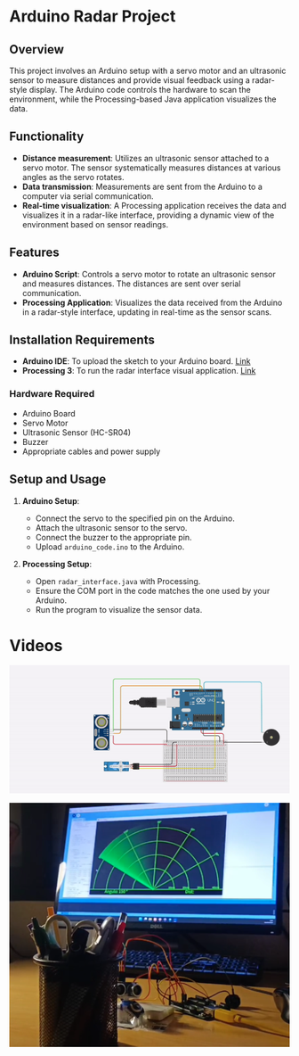 # Arduino Radar Project

## Overview
This project involves an Arduino setup with a servo motor and an ultrasonic sensor to measure distances and provide visual feedback using a radar-style display. The Arduino code controls the hardware to scan the environment, while the Processing-based Java application visualizes the data.

## Functionality
- **Distance measurement**: Utilizes an ultrasonic sensor attached to a servo motor. The sensor systematically measures distances at various angles as the servo rotates.
- **Data transmission**: Measurements are sent from the Arduino to a computer via serial communication.
- **Real-time visualization**: A Processing application receives the data and visualizes it in a radar-like interface, providing a dynamic view of the environment based on sensor readings.

## Features
- **Arduino Script**: Controls a servo motor to rotate an ultrasonic sensor and measures distances. The distances are sent over serial communication.
- **Processing Application**: Visualizes the data received from the Arduino in a radar-style interface, updating in real-time as the sensor scans.

## Installation Requirements
- **Arduino IDE**: To upload the sketch to your Arduino board. [Link](https://www.arduino.cc/en/software)
- **Processing 3**: To run the radar interface visual application. [Link](https://processing.org/download)

### Hardware Required
- Arduino Board
- Servo Motor
- Ultrasonic Sensor (HC-SR04)
- Buzzer
- Appropriate cables and power supply

## Setup and Usage
1. **Arduino Setup**:
   - Connect the servo to the specified pin on the Arduino.
   - Attach the ultrasonic sensor to the servo.
   - Connect the buzzer to the appropriate pin.
   - Upload `arduino_code.ino` to the Arduino.

2. **Processing Setup**:
   - Open `radar_interface.java` with Processing.
   - Ensure the COM port in the code matches the one used by your Arduino.
   - Run the program to visualize the sensor data.

# Videos

![](/img/radar_scheme.gif)

[![Watch the video](/img/real_radar.png)](https://youtu.be/txFutFT6s20)


